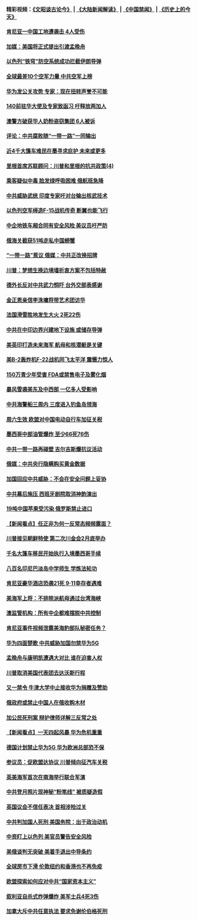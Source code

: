 #### 精彩视频：[《文昭谈古论今》](https://github.com/gfw-breaker/wenzhao/blob/master/README.md?t=01221230) | [《大陆新闻解读》](https://github.com/gfw-breaker/ntdtv-comedy/blob/master/README.md?t=01221230) | [《中国禁闻》](https://github.com/gfw-breaker/ntdtv-news/blob/master/README.md?t=01221230) | [《历史上的今天》](https://github.com/gfw-breaker/today-in-history/blob/master/README.md?t=01221230) 

#### [肯尼亚一中国工地遭袭击 4人受伤](../pages/nsc418/n10993695.md?t=01221230) 

#### [加媒：美国将正式提出引渡孟晚舟](../pages/nsc418/n10993277.md?t=01221230) 

#### [以色列“铁穹”防空系统成功拦截伊朗导弹](../pages/nsc418/n10993330.md?t=01221230) 

#### [全球最差10个空军力量 中共空军上榜](../pages/nsc418/n10992493.md?t=01221230) 

#### [华为发公关攻势 专家：现在扭转声誉不可能](../pages/nsc418/n10992293.md?t=01221230) 

#### [140前驻华大使及专家致函习 吁释放两加人](../pages/nsc418/n10992390.md?t=01221230) 

#### [澳警方破获华人奶粉盗窃集团 6人被诉](../pages/nsc418/n10992238.md?t=01221230) 

#### [评论：中共腐败随“一带一路”一同输出](../pages/nsc418/n10992228.md?t=01221230) 

#### [近4千大篷车难民在墨寻求庇护 未来或更多](../pages/nsc418/n10991987.md?t=01221230) 

#### [里根首席苏联顾问：川普和里根的抗共政策(4)](../pages/nsc418/n10948163.md?t=01221230) 

#### [乘客疑似中毒 脸发绿呼吸困难 俄航班急降](../pages/nsc418/n10991551.md?t=01221230) 

#### [中共威胁武统 印度专家吁对台输出核武技术](../pages/nsc418/n10991334.md?t=01221230) 

#### [以色列空军缔造F-15战机传奇 断翼也能飞行](../pages/nsc418/n10990876.md?t=01221230) 

#### [中企地铁车厢合同有安全风险 美议员吁严防](../pages/nsc418/n10989908.md?t=01221230) 

#### [俄海关截获51吨走私中国螃蟹](../pages/nsc418/n10989902.md?t=01221230) 

#### [“一带一路”惹议 俄媒：中共正改换招牌](../pages/nsc418/n10989973.md?t=01221230) 

#### [川普：梦想生换边境墙折衷方案不包括特赦](../pages/nsc418/n10989992.md?t=01221230) 

#### [德外长反对中共武力恫吓 台外交部表感谢](../pages/nsc418/n10989626.md?t=01221230) 

#### [金正恩亲信李洙墉将带艺术团访华](../pages/nsc418/n10989769.md?t=01221230) 

#### [法国滑雪胜地发生大火 2死22伤](../pages/nsc418/n10989566.md?t=01221230) 

#### [中共在中印边界兴建地下设施 或储存导弹](../pages/nsc418/n10988979.md?t=01221230) 

#### [美英印打造未来海军 航母和核潜艇是关键](../pages/nsc418/n10940648.md?t=01221230) 

#### [美B-2轰炸机F-22战机同飞太平洋 震慑力惊人](../pages/nsc418/n10988582.md?t=01221230) 

#### [150万青少年受害 FDA或禁售电子及雾化烟](../pages/nsc418/n10988186.md?t=01221230) 

#### [暴风雪袭美东及中西部 一亿多人受影响](../pages/nsc418/n10988131.md?t=01221230) 

#### [中共海警船三周内 三度进入钓鱼岛领海](../pages/nsc418/n10987956.md?t=01221230) 

#### [周六生效 欧盟对中国电动自行车加征关税](../pages/nsc418/n10987637.md?t=01221230) 

#### [墨西哥中部油管爆炸 至少66死76伤](../pages/nsc418/n10986971.md?t=01221230) 

#### [中共一带一路再碰壁 吉尔吉斯爆抗议活动](../pages/nsc418/n10986292.md?t=01221230) 

#### [俄媒：中共央行隐瞒购买黄金数据](../pages/nsc418/n10986524.md?t=01221230) 

#### [加国回应中共威胁：不会在安全问题上妥协](../pages/nsc418/n10986394.md?t=01221230) 

#### [中共幕后施压 西班牙剧院取消神韵演出](../pages/nsc418/n10986035.md?t=01221230) 

#### [19吨中国苹果受污染 俄罗斯禁止进口](../pages/nsc418/n10986333.md?t=01221230) 

#### [【新闻看点】任正非为何一反常态频频露面？](../pages/nsc418/n10986037.md?t=01221230) 

#### [川普接见朝鲜特使 第二次川金会2月底举办](../pages/nsc418/n10986216.md?t=01221230) 

#### [千名大篷车移民开始执行入境墨西哥手续](../pages/nsc418/n10986204.md?t=01221230) 

#### [八百名印尼巴淡岛中学师生 学炼法轮功](../pages/nsc418/n10985542.md?t=01221230) 

#### [肯尼亚豪华酒店恐袭21死 9·11幸存者遇难](../pages/nsc418/n10985445.md?t=01221230) 

#### [美海军上将：不排除派航母通过台湾海峡](../pages/nsc418/n10984943.md?t=01221230) 

#### [澳监管机构：所有中企都难摆脱中共控制](../pages/nsc418/n10983591.md?t=01221230) 

#### [肯尼亚事件视频泄露美海豹部队秘密任务？](../pages/nsc418/n10984543.md?t=01221230) 

#### [华为四面楚歌 中共威胁加国勿禁华为5G](../pages/nsc418/n10983787.md?t=01221230) 

#### [孟晚舟与康明凯遭遇大对比 谁在迫害人权](../pages/nsc418/n10983804.md?t=01221230) 

#### [川普取消美国代表团去达沃斯行程](../pages/nsc418/n10983718.md?t=01221230) 

#### [又一禁令 牛津大学中止接收华为捐赠及赞助](../pages/nsc418/n10983708.md?t=01221230) 

#### [俄政府或禁止中国人在俄收购木材](../pages/nsc418/n10983547.md?t=01221230) 

#### [加公民死刑案 辩护律师详解三反常之处](../pages/nsc418/n10983300.md?t=01221230) 

#### [【新闻看点】一天四起风暴 华为危机重重](../pages/nsc418/n10983081.md?t=01221230) 

#### [德国计划禁止华为5G 华为欧洲总部恐不保](../pages/nsc418/n10982951.md?t=01221230) 

#### [参议员：促欧盟达协议 川普倾向征汽车关税](../pages/nsc418/n10982456.md?t=01221230) 

#### [英美海军首次在南海举行联合军演](../pages/nsc418/n10981956.md?t=01221230) 

#### [中共登月照片现神秘“粉笔线” 被质疑造假](../pages/nsc418/n10980652.md?t=01221230) 

#### [英国议会不信任表决 首相涉险过关](../pages/nsc418/n10980536.md?t=01221230) 

#### [中共判加国人死刑 美国务院：出于政治动机](../pages/nsc418/n10980469.md?t=01221230) 

#### [中资盯上以色列 美官员警告安全风险](../pages/nsc418/n10980214.md?t=01221230) 

#### [美俄谈判无突破 美着手退出中导条约](../pages/nsc418/n10980207.md?t=01221230) 

#### [全球房市下滑 伦敦纽约和香港也不再免疫](../pages/nsc418/n10979837.md?t=01221230) 

#### [欧盟探索如何应对中共“国家资本主义”](../pages/nsc418/n10979979.md?t=01221230) 

#### [叙利亚自杀式炸弹爆炸 美军士兵4死3伤](../pages/nsc418/n10979913.md?t=01221230) 

#### [加拿大斥中共任意执法 要求免谢伦伯格死刑](../pages/nsc418/n10979429.md?t=01221230) 

